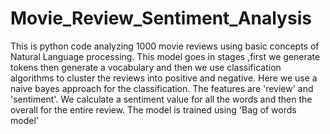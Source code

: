 # Movie_Review_Sentiment_Analysis
This is python code analyzing 1000 movie reviews using basic concepts of Natural Language processing. This model goes in stages ,first we generate tokens then generate a vocabulary and then we use classification algorithms to cluster the reviews into positive and negative. Here we use a naive bayes approach for the classification. The features are 'review' and 'sentiment'. We calculate a sentiment value for all the words and then the overall for the entire review. The model is trained using 'Bag of words model'
